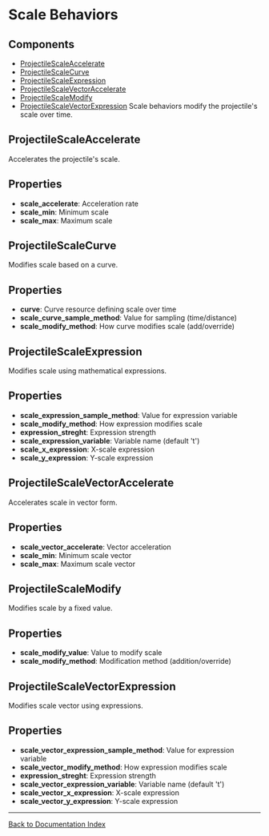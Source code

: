 # Scale Behaviors
## Components
- [ProjectileScaleAccelerate](#projectilescaleaccelerate)
- [ProjectileScaleCurve](#projectilescalecurve)
- [ProjectileScaleExpression](#projectilescaleexpression)
- [ProjectileScaleVectorAccelerate](#projectilescalevectoraccelerate)
- [ProjectileScaleModify](#projectilescalemodify)
- [ProjectileScaleVectorExpression](#projectilescalevectorexpression)
Scale behaviors modify the projectile's scale over time.
## ProjectileScaleAccelerate
Accelerates the projectile's scale.
## Properties
- **scale_accelerate**: Acceleration rate
- **scale_min**: Minimum scale
- **scale_max**: Maximum scale
## ProjectileScaleCurve
Modifies scale based on a curve.
## Properties
- **curve**: Curve resource defining scale over time
- **scale_curve_sample_method**: Value for sampling (time/distance)
- **scale_modify_method**: How curve modifies scale (add/override)
## ProjectileScaleExpression
Modifies scale using mathematical expressions.
## Properties
- **scale_expression_sample_method**: Value for expression variable
- **scale_modify_method**: How expression modifies scale
- **expression_streght**: Expression strength
- **scale_expression_variable**: Variable name (default 't')
- **scale_x_expression**: X-scale expression
- **scale_y_expression**: Y-scale expression
## ProjectileScaleVectorAccelerate
Accelerates scale in vector form.
## Properties
- **scale_vector_accelerate**: Vector acceleration
- **scale_min**: Minimum scale vector
- **scale_max**: Maximum scale vector
## ProjectileScaleModify
Modifies scale by a fixed value.
## Properties
- **scale_modify_value**: Value to modify scale
- **scale_modify_method**: Modification method (addition/override)
## ProjectileScaleVectorExpression
Modifies scale vector using expressions.
## Properties
- **scale_vector_expression_sample_method**: Value for expression variable
- **scale_vector_modify_method**: How expression modifies scale
- **expression_streght**: Expression strength
- **scale_vector_expression_variable**: Variable name (default 't')
- **scale_vector_x_expression**: X-scale expression
- **scale_vector_y_expression**: Y-scale expression
---
[Back to Documentation Index](_sidebar.md)
